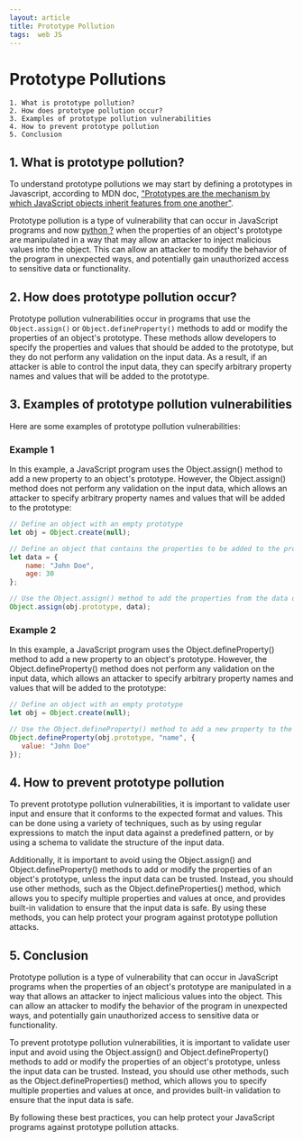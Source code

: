 ```yaml
---
layout: article
title: Prototype Pollution
tags:  web JS
---
```


# Prototype Pollutions

    1. What is prototype pollution?
    2. How does prototype pollution occur?
    3. Examples of prototype pollution vulnerabilities
    4. How to prevent prototype pollution
    5. Conclusion

## 1. What is prototype pollution?
To understand prototype pollutions we may start by defining a prototypes in Javascript,
according to MDN doc, 
["Prototypes are the mechanism by which JavaScript objects inherit features from one another"](https://developer.mozilla.org/en-US/docs/Learn/JavaScript/Objects/Object_prototypes). 

Prototype pollution is a type of vulnerability that can occur in JavaScript programs and now [python ?](https://blog.abdulrah33m.com/prototype-pollution-in-python/)  when the properties of an object's prototype are manipulated in a way that may allow an attacker to inject malicious values into the object. This can allow an attacker to modify the behavior of the program in unexpected ways, and potentially gain unauthorized access to sensitive data or functionality.

## 2. How does prototype pollution occur?

Prototype pollution vulnerabilities occur in programs that use the `Object.assign()` or `Object.defineProperty()` methods to add or modify the properties of an object's prototype. These methods allow developers to specify the properties and values that should be added to the prototype, but they do not perform any validation on the input data. As a result, if an attacker is able to control the input data, they can specify arbitrary property names and values that will be added to the prototype.

## 3. Examples of prototype pollution vulnerabilities
Here are some examples of prototype pollution vulnerabilities:

### Example 1

In this example, a JavaScript program uses the Object.assign() method to add a new property to an object's prototype. However, the Object.assign() method does not perform any validation on the input data, which allows an attacker to specify arbitrary property names and values that will be added to the prototype:

```javascript
// Define an object with an empty prototype
let obj = Object.create(null);

// Define an object that contains the properties to be added to the prototype
let data = {
    name: "John Doe",
    age: 30
};

// Use the Object.assign() method to add the properties from the data object to the prototype
Object.assign(obj.prototype, data);
``` 

### Example 2

In this example, a JavaScript program uses the Object.defineProperty() method to add a new property to an object's prototype. However, the Object.defineProperty() method does not perform any validation on the input data, which allows an attacker to specify arbitrary property names and values that will be added to the prototype:

```javascript
// Define an object with an empty prototype
let obj = Object.create(null);

// Use the Object.defineProperty() method to add a new property to the prototype
Object.defineProperty(obj.prototype, "name", {
   value: "John Doe"
});
``` 


## 4. How to prevent prototype pollution
To prevent prototype pollution vulnerabilities, it is important to validate user input and ensure that it conforms to the expected format and values. This can be done using a variety of techniques, such as by using regular expressions to match the input data against a predefined pattern, or by using a schema to validate the structure of the input data.

Additionally, it is important to avoid using the Object.assign() and Object.defineProperty() methods to add or modify the properties of an object's prototype, unless the input data can be trusted. Instead, you should use other methods, such as the Object.defineProperties() method, which allows you to specify multiple properties and values at once, and provides built-in validation to ensure that the input data is safe. By using these methods, you can help protect your program against prototype pollution attacks.

## 5. Conclusion
Prototype pollution is a type of vulnerability that can occur in JavaScript programs when the properties of an object's prototype are manipulated in a way that allows an attacker to inject malicious values into the object. This can allow an attacker to modify the behavior of the program in unexpected ways, and potentially gain unauthorized access to sensitive data or functionality.

To prevent prototype pollution vulnerabilities, it is important to validate user input and avoid using the Object.assign() and Object.defineProperty() methods to add or modify the properties of an object's prototype, unless the input data can be trusted. Instead, you should use other methods, such as the Object.defineProperties() method, which allows you to specify multiple properties and values at once, and provides built-in validation to ensure that the input data is safe.

By following these best practices, you can help protect your JavaScript programs against prototype pollution attacks.
